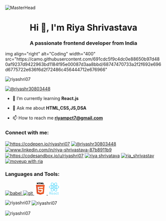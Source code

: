 ![MasterHead](https://camo.githubusercontent.com/e401fb6657033d782eb1bfc2582ccbdc0677d1cea84285743eff743056116686/68747470733a2f2f70726576696577732e31323372662e636f6d2f696d616765732f617274696e73706972696e672f617274696e73706972696e67313930392f617274696e73706972696e673139303930313332352f3133303736393933322d636f6e636574746f2d64692d62616e6e65722d7765622d64692d7376696c7570706f2d66726f6e74656e642d696e7465726661636369612d64656c2d7369746f2d7765622e6a7067)

<h1 align="center">Hi 👋, I'm Riya Shrivastava</h1>
<h3 align="center">A passionate frontend developer from India</h3>
img align="right" alt="Coding" width="400" src="https://camo.githubusercontent.com/691cdc5f9c4dc0e88650b97d480af9237d9422963bd1184f95e00087d3aa8bbd/68747470733a2f2f692e696d6775722e636f6d2f72486c456444712e676966"

<p align="left"> <img src="https://komarev.com/ghpvc/?username=riyashri07&label=Profile%20views&color=0e75b6&style=flat" alt="riyashri07" /> </p>

<p align="left"> <a href="https://twitter.com/@riyashr30803448" target="blank"><img src="https://img.shields.io/twitter/follow/@riyashr30803448?logo=twitter&style=for-the-badge" alt="@riyashr30803448" /></a> </p>

- 🌱 I’m currently learning **React.js**

- 💬 Ask me about **HTML,CSS,JS,DSA**

- 📫 How to reach me **riyampct7@gmail.com**

<h3 align="left">Connect with me:</h3>
<p align="left">
<a href="https://codepen.io/https://codepen.io/riyashri07" target="blank"><img align="center" src="https://raw.githubusercontent.com/rahuldkjain/github-profile-readme-generator/master/src/images/icons/Social/codepen.svg" alt="https://codepen.io/riyashri07" height="30" width="40" /></a>
<a href="https://twitter.com/@riyashr30803448" target="blank"><img align="center" src="https://raw.githubusercontent.com/rahuldkjain/github-profile-readme-generator/master/src/images/icons/Social/twitter.svg" alt="@riyashr30803448" height="30" width="40" /></a>
<a href="https://linkedin.com/in/www.linkedin.com/in/riya-shrivastava-87b8911b9" target="blank"><img align="center" src="https://raw.githubusercontent.com/rahuldkjain/github-profile-readme-generator/master/src/images/icons/Social/linked-in-alt.svg" alt="www.linkedin.com/in/riya-shrivastava-87b8911b9" height="30" width="40" /></a>
<a href="https://codesandbox.com/https://codesandbox.io/u/riyashri07" target="blank"><img align="center" src="https://raw.githubusercontent.com/rahuldkjain/github-profile-readme-generator/master/src/images/icons/Social/codesandbox.svg" alt="https://codesandbox.io/u/riyashri07" height="30" width="40" /></a>
<a href="https://fb.com/riya shrivatava" target="blank"><img align="center" src="https://raw.githubusercontent.com/rahuldkjain/github-profile-readme-generator/master/src/images/icons/Social/facebook.svg" alt="riya shrivatava" height="30" width="40" /></a>
<a href="https://instagram.com/ria_shrivastav" target="blank"><img align="center" src="https://raw.githubusercontent.com/rahuldkjain/github-profile-readme-generator/master/src/images/icons/Social/instagram.svg" alt="ria_shrivastav" height="30" width="40" /></a>
<a href="https://www.youtube.com/c/moveup with ria" target="blank"><img align="center" src="https://raw.githubusercontent.com/rahuldkjain/github-profile-readme-generator/master/src/images/icons/Social/youtube.svg" alt="moveup with ria" height="30" width="40" /></a>
</p>

<h3 align="left">Languages and Tools:</h3>
<p align="left"> <a href="https://babeljs.io/" target="_blank" rel="noreferrer"> <img src="https://www.vectorlogo.zone/logos/babeljs/babeljs-icon.svg" alt="babel" width="40" height="40"/> </a> <a href="https://git-scm.com/" target="_blank" rel="noreferrer"> <img src="https://www.vectorlogo.zone/logos/git-scm/git-scm-icon.svg" alt="git" width="40" height="40"/> </a> <a href="https://www.w3.org/html/" target="_blank" rel="noreferrer"> <img src="https://raw.githubusercontent.com/devicons/devicon/master/icons/html5/html5-original-wordmark.svg" alt="html5" width="40" height="40"/> </a> <a href="https://reactjs.org/" target="_blank" rel="noreferrer"> <img src="https://raw.githubusercontent.com/devicons/devicon/master/icons/react/react-original-wordmark.svg" alt="react" width="40" height="40"/> </a> </p>

<p><img align="left" src="https://github-readme-stats.vercel.app/api/top-langs?username=riyashri07&show_icons=true&locale=en&layout=compact" alt="riyashri07" /></p>

<p>&nbsp;<img align="center" src="https://github-readme-stats.vercel.app/api?username=riyashri07&show_icons=true&locale=en" alt="riyashri07" /></p>

<p><img align="center" src="https://github-readme-streak-stats.herokuapp.com/?user=riyashri07&" alt="riyashri07" /></p>
